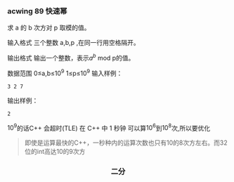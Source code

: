 ### acwing 89 快速幂

求 a 的 b 次方对 p 取模的值。

输入格式
三个整数 a,b,p ,在同一行用空格隔开。

输出格式
输出一个整数，表示$a^b$ mod p的值。

数据范围
0≤a,b≤$10^9$ 
1≤p≤$10^9$
输入样例：

```
3 2 7
```

输出样例：

```
2
```

$10^9$的话C++ 会超时(TLE) 在 C++ 中 1 秒钟 可以算$10^6$到$10^8$次,所以要优化

>   即使是运算最快的C++，一秒种内的运算次数也只有10的8次方左右。而32位的int高达10的9次方







### <center>二分</center>

